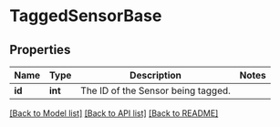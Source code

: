 # TaggedSensorBase

## Properties
Name | Type | Description | Notes
------------ | ------------- | ------------- | -------------
**id** | **int** | The ID of the Sensor being tagged. | 

[[Back to Model list]](../README.md#documentation-for-models) [[Back to API list]](../README.md#documentation-for-api-endpoints) [[Back to README]](../README.md)


